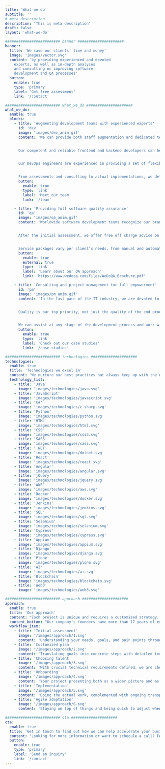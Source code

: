 ```yaml
---
title: 'What we do'
subtitle: ''
# meta description
description: 'This is meta description'
draft: false
layout: 'what-we-do'

######################### banner #####################
banner:
  title: 'We save our clients’ time and money'
  image: 'images/vector.svg'
  content: 'by providing experienced and devoted
    experts, as well as in-depth analyses
    and consulting on improving software
    development and QA processes'
  button:
    enable: true
    type: 'primary'
    label: 'Get free assessment'
    link: '/contact'

######################### what_we_do #####################
what_we_do:
  enable: true
  blocks:
    - title: 'Augmenting development teams with experienced experts'
      id: 'dev'
      image: 'images/dev_anim.gif'
      content: 'We can provide both staff augmentation and dedicated teams, depending on your needs.


      Our competent and reliable frontend and backend developers can help your ideas come to life and create top quality web solutions.


      Our DevOps engineers are experienced in providing a set of flexible services designed to enable you to build and deliver products faster and more reliably.


      From assessments and consulting to actual implementations, we deliver the most powerful development solutions.'
      button:
        enable: true
        type: 'link'
        label: 'Meet our team'
        link: '/team'

    - title: 'Providing full software quality assurance'
      id: 'qa'
      image: 'images/qa_anim.gif'
      content: 'Worldwide software development teams recognize our brand, [WeDoQA](https://www.wedoqa.com), as a reputable international supplier of QA services. Our experience with a variety of technologies guarantees that you have access to the finest options for any type of project.


      After the initial assessment, we offer free off charge advice on the best way to incorporate QA into your development process. With our dedication to clear communication, we know the questions to ask to hit the ground running.


      Service packages vary per client’s needs, from manual and automated quality assurance, QA lead, project consulting to full project management.'
      button:
        enable: true
        external: true
        type: 'link'
        label: 'Learn about our QA approach'
        link: 'https://www.wedoqa.com/files/WeDoQA_Brochure.pdf'

    - title: 'Consulting and project management for full empowerment'
      id: 'pm'
      image: 'images/pm_anim.gif'
      content: 'In the fast pace of the IT industry, we are devoted to helping our clients use their resources as efficiently as possible.


      Quality is our top priority, not just the quality of the end product but also the quality of the entire process and collaboration. We are passionate about making your ideas come to life while taking the business side of the project into account too.


      We can assist at any stage of the development process and work with your team within any type of project management methodology including Agile, Scrum, Kanban, and traditional.'
      button:
        enable: true
        type: 'link'
        label: 'Check out our case studies'
        link: '/case-studies'

######################### technologies #####################
technologies:
  enable: true
  title: 'Technologies we excel in'
  content: 'We nurture our best practices but always keep up with the newest technologies.'
  technology_list:
    - title: 'Java'
      image: 'images/technologies/java.svg'
    - title: 'JavaScript'
      image: 'images/technologies/javascript.svg'
    - title: 'C#'
      image: 'images/technologies/c-sharp.svg'
    - title: 'Python'
      image: 'images/technologies/python.svg'
    - title: 'HTML'
      image: 'images/technologies/html.svg'
    - title: 'CSS'
      image: 'images/technologies/css3.svg'
    - title: 'SASS'
      image: 'images/technologies/sass.svg'
    - title: '.NET'
      image: 'images/technologies/dotnet.svg'
    - title: 'React'
      image: 'images/technologies/react.svg'
    - title: 'Angular'
      image: 'images/technologies/angular.svg'
    - title: 'jQuery'
      image: 'images/technologies/jquery.svg'
    - title: 'AWS'
      image: 'images/technologies/aws.svg'
    - title: 'Docker'
      image: 'images/technologies/docker.svg'
    - title: 'Jenkins'
      image: 'images/technologies/jenkins.svg'
    - title: 'SQL'
      image: 'images/technologies/sql.svg'
    - title: 'Selenium'
      image: 'images/technologies/selenium.svg'
    - title: 'Cypress'
      image: 'images/technologies/cypress.svg'
    - title: 'Appium'
      image: 'images/technologies/appium.svg'
    - title: 'Django'
      image: 'images/technologies/django.svg'
    - title: 'Plone'
      image: 'images/technologies/plone.svg'
    - title: 'AI'
      image: 'images/technologies/ai.svg'
    - title: 'Blockchain'
      image: 'images/technologies/blockchain.svg'
    - title: 'Web3'
      image: 'images/technologies/web3.svg'

######################### approach #####################
approach:
  enable: true
  title: 'Our approach'
  content: "Each project is unique and requires a customized strategy, but what guides us through every communication and relationship is our in-depth domain experience, thoroughness in everything we do, transparency, and taking the human aspect into account. These are just a few of the [values](/our-story#values) we uphold and live by every day."
  content_bottom: "Our company's founders have more than 17 years of experience in each stage of the development and testing processes and are proficient in the procedures themselves. They are the ones who go through all the motions of an initial meeting, assessment, planning, and choosing the perfect team for you."
  workflow_item:
    - title: 'Initial assessment'
      image: '/images/approach/1.svg'
      content: 'Understanding your needs, goals, and pain points through a detailed interview and in-depth research'
    - title: 'Customized plan'
      image: '/images/approach/2.svg'
      content: 'Translating goals into concrete steps with detailed technical specifications, based on our expertise'
    - title: 'Choosing talent'
      image: '/images/approach/3.svg'
      content: 'With crucial technical requirements defined, we are choosing the most suitable talent for your project'
    - title: 'Onboarding'
      image: '/images/approach/4.svg'
      content: 'Your project presenting both as a wider picture and as the specific tasks that will be performed'
    - title: 'Implementation'
      image: '/images/approach/5.svg'
      content: 'Doing the actual work, complemented with ongoing transparent communication and regular reporting'
    - title: 'Agile adaptation'
      image: '/images/approach/6.svg'
      content: 'Staying on top of things and being quick to adjust when plans change, whether it is about the requirements or the team structure'

######################### cta #####################
cta:
  enable: true
  title: 'Get in touch to find out how we can help accelerate your business growth'
  content: "Looking for more information or want to schedule a call? Feel free to contact us, and we will follow up with you as soon as possible."
  button:
    enable: true
    type: 'primary'
    label: 'Send an inquiry'
    link: '/contact'
---
```

